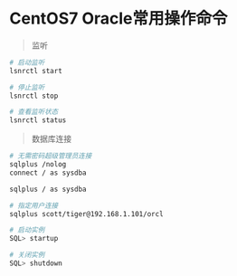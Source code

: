 # CentOS7 Oracle常用操作命令

> 监听

```bash
# 启动监听
lsnrctl start

# 停止监听
lsnrctl stop

# 查看监听状态
lsnrctl status
```

> 数据库连接

```bash
# 无需密码超级管理员连接
sqlplus /nolog
connect / as sysdba

sqlplus / as sysdba

# 指定用户连接
sqlplus scott/tiger@192.168.1.101/orcl

# 启动实例
SQL> startup

# 关闭实例
SQL> shutdown
```




